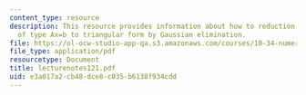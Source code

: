 ```yaml
---
content_type: resource
description: This resource provides information about how to reduction a equation
  of type Ax=b to triangular form by Gaussian elimination.
file: https://ol-ocw-studio-app-qa.s3.amazonaws.com/courses/10-34-numerical-methods-applied-to-chemical-engineering-fall-2005/e3a017a2cb48dce8c035b6138f934cdd_lecturenotes121.pdf
file_type: application/pdf
resourcetype: Document
title: lecturenotes121.pdf
uid: e3a017a2-cb48-dce8-c035-b6138f934cdd
---
```

